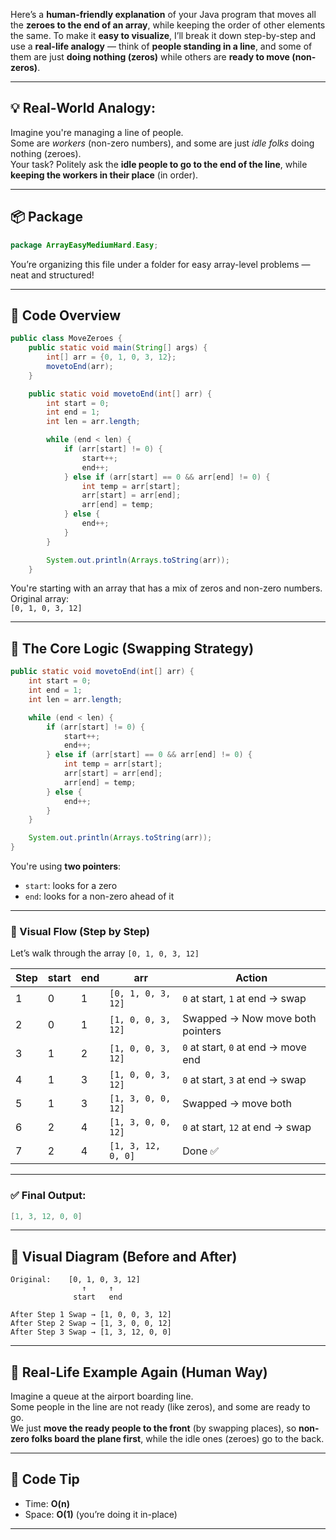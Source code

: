 Here’s a **human-friendly explanation** of your Java program that moves all the **zeroes to the end of an array**, while keeping the order of other elements the same. To make it **easy to visualize**, I’ll break it down step-by-step and use a **real-life analogy** — think of **people standing in a line**, and some of them are just **doing nothing (zeros)** while others are **ready to move (non-zeros)**.

---

## 💡 Real-World Analogy:  
Imagine you're managing a line of people.  
Some are *workers* (non-zero numbers), and some are just *idle folks* doing nothing (zeroes).  
Your task? Politely ask the **idle people to go to the end of the line**, while **keeping the workers in their place** (in order).

---

## 📦 Package
```java
package ArrayEasyMediumHard.Easy;
```
You’re organizing this file under a folder for easy array-level problems — neat and structured!

---

## 🔧 Code Overview
```java
public class MoveZeroes {
    public static void main(String[] args) {
        int[] arr = {0, 1, 0, 3, 12};
        movetoEnd(arr);
    }

    public static void movetoEnd(int[] arr) {
        int start = 0;
        int end = 1;
        int len = arr.length;

        while (end < len) {
            if (arr[start] != 0) {
                start++;
                end++;
            } else if (arr[start] == 0 && arr[end] != 0) {
                int temp = arr[start];
                arr[start] = arr[end];
                arr[end] = temp;
            } else {
                end++;
            }
        }

        System.out.println(Arrays.toString(arr));
    }
```
You're starting with an array that has a mix of zeros and non-zero numbers.  
Original array:  
`[0, 1, 0, 3, 12]`

---

## 🔄 The Core Logic (Swapping Strategy)

```java
public static void movetoEnd(int[] arr) {
    int start = 0;
    int end = 1;
    int len = arr.length;

    while (end < len) {
        if (arr[start] != 0) {
            start++;
            end++;
        } else if (arr[start] == 0 && arr[end] != 0) {
            int temp = arr[start];
            arr[start] = arr[end];
            arr[end] = temp;
        } else {
            end++;
        }
    }

    System.out.println(Arrays.toString(arr));
}
```
You're using **two pointers**:  
- `start`: looks for a zero  
- `end`: looks for a non-zero ahead of it  

---

### 🧠 Visual Flow (Step by Step)

Let’s walk through the array `[0, 1, 0, 3, 12]`

| Step | start | end | arr                       | Action                 |
|------|-------|-----|----------------------------|------------------------|
| 1    | 0     | 1   | `[0, 1, 0, 3, 12]`         | `0` at start, `1` at end → swap |
| 2    | 0     | 1   | `[1, 0, 0, 3, 12]`         | Swapped → Now move both pointers |
| 3    | 1     | 2   | `[1, 0, 0, 3, 12]`         | `0` at start, `0` at end → move end |
| 4    | 1     | 3   | `[1, 0, 0, 3, 12]`         | `0` at start, `3` at end → swap |
| 5    | 1     | 3   | `[1, 3, 0, 0, 12]`         | Swapped → move both |
| 6    | 2     | 4   | `[1, 3, 0, 0, 12]`         | `0` at start, `12` at end → swap |
| 7    | 2     | 4   | `[1, 3, 12, 0, 0]`         | Done ✅ |

---

### ✅ Final Output:
```java
[1, 3, 12, 0, 0]
```

---

## 🎨 Visual Diagram (Before and After)

```
Original:    [0, 1, 0, 3, 12]
                ↑     ↑
              start   end

After Step 1 Swap → [1, 0, 0, 3, 12]
After Step 2 Swap → [1, 3, 0, 0, 12]
After Step 3 Swap → [1, 3, 12, 0, 0]
```

---

## 🧍 Real-Life Example Again (Human Way)
Imagine a queue at the airport boarding line.  
Some people in the line are not ready (like zeros), and some are ready to go.  
We just **move the ready people to the front** (by swapping places), so **non-zero folks board the plane first**, while the idle ones (zeroes) go to the back.

---

## 📢 Code Tip
- Time: **O(n)**  
- Space: **O(1)** (you’re doing it in-place)

---

 